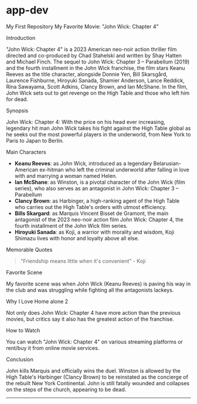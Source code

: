 # app-dev
My First Repository
My Favorite Movie: "John Wick: Chapter 4"

Introduction

"John Wick: Chapter 4" is a 2023 American neo-noir action thriller film directed and co-produced by Chad Stahelski and written by Shay Hatten and Michael Finch. The sequel to John Wick: Chapter 3 – Parabellum (2019) and the fourth installment in the John Wick franchise, the film stars Keanu Reeves as the title character, alongside Donnie Yen, Bill Skarsgård, Laurence Fishburne, Hiroyuki Sanada, Shamier Anderson, Lance Reddick, Rina Sawayama, Scott Adkins, Clancy Brown, and Ian McShane. In the film, John Wick sets out to get revenge on the High Table and those who left him for dead.

Synopsis

John Wick: Chapter 4: With the price on his head ever increasing, legendary hit man John Wick takes his fight against the High Table global as he seeks out the most powerful players in the underworld, from New York to Paris to Japan to Berlin.

Main Characters

- **Keanu Reeves**: as John Wick, introduced as a legendary Belarusian-American ex-hitman who left the criminal underworld after falling in love with and marrying a woman named Helen.
- **Ian McShane**: as Winston, is a pivotal character of the John Wick (film series), who also serves as an antagonist in John Wick: Chapter 3 – Parabellum
- **Clancy Brown**: as Harbinger, a high-ranking agent of the High Table who carries out the High Table's orders with utmost efficiency.
- **Bills Skargard**: as Marquis Vincent Bisset de Gramont, the main antagonist of the 2023 neo-noir action film John Wick: Chapter 4, the fourth installment of the John Wick film series.
- **Hiroyuki Sanada**: as Koji, a warrior with morality and wisdom, Koji Shimazu lives with honor and loyalty above all else.


Memorable Quotes

>  "Friendship means little when it's convenient" - Koji

 Favorite Scene

My favorite scene was when John Wick (Keanu Reeves) is paving his way in the club and was struggling while fighting all the antagonists lackeys.

Why I Love Home alone 2

Not only does John Wick: Chapter 4 have more action than the previous movies, but critics say it also has the greatest action of the franchise.

How to Watch

You can watch "John Wick: Chapter 4" on various streaming platforms or rent/buy it from online movie services.

Conclusion

John kills Marquis and officially wins the duel. Winston is allowed by the High Table's Harbinger (Clancy Brown) to be reinstated as the concierge of the rebuilt New York Continental. John is still fatally wounded and collapses on the steps of the church, appearing to be dead.

---

